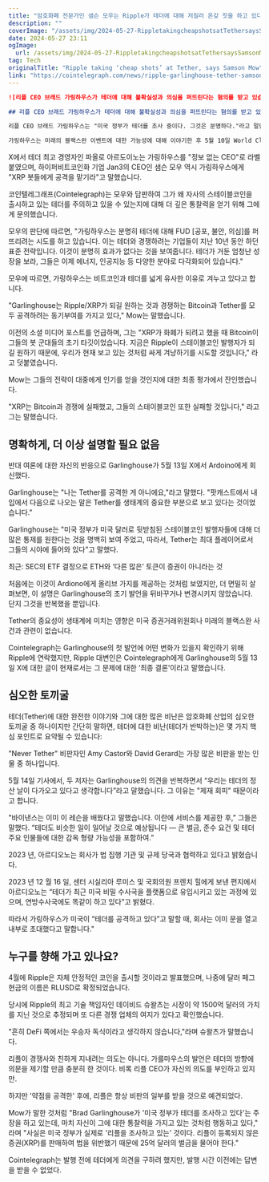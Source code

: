 ```yaml
---
title: "암호화폐 전문가인 샘슨 모우는 Ripple가 테더에 대해 저질러 온갖 짓을 하고 있다고 말했습니다"
description: ""
coverImage: "/assets/img/2024-05-27-RippletakingcheapshotsatTethersaysSamsonMow_thumbnail.png"
date: 2024-05-27 23:11
ogImage: 
  url: /assets/img/2024-05-27-RippletakingcheapshotsatTethersaysSamsonMow_thumbnail.png
tag: Tech
originalTitle: "Ripple taking ‘cheap shots’ at Tether, says Samson Mow"
link: "https://cointelegraph.com/news/ripple-garlinghouse-tether-samson-mow"
---
```



```markdown
![리플 CEO 브래드 가링하우스가 테더에 대해 불확실성과 의심을 퍼뜨린다는 혐의를 받고 있습니다.](/assets/img/2024-05-27-RippletakingcheapshotsatTethersaysSamsonMow_thumbnail.png)

## 리플 CEO 브래드 가링하우스가 테더에 대해 불확실성과 의심을 퍼뜨린다는 혐의를 받고 있습니다.

리플 CEO 브래드 가링하우스는 "미국 정부가 테더를 조사 중이다. 그것은 분명하다."라고 말한 후 테더에 대한 발언으로 상당한 비판을 받고 있습니다.

가링하우스는 미래의 블랙스완 이벤트에 대한 가능성에 대해 이야기한 후 5월 10일 World Class 팻캐스트에서 발언했습니다.
```

<div class="content-ad"></div>

X에서 테더 최고 경영자인 파올로 아르도이노는 가링하우스를 "정보 없는 CEO"로 라벨 붙였으며, 하이퍼비트코인화 기업 Jan3의 CEO인 샘슨 모우 역시 가링하우스에게 "XRP 봇들에게 공격을 맡기라"고 말했습니다.

코인텔레그래프(Cointelegraph)는 모우와 담판하여 그가 왜 자사의 스테이블코인을 출시하고 있는 테더를 주의하고 있을 수 있는지에 대해 더 깊은 통찰력을 얻기 위해 그에게 문의했습니다.

모우의 판단에 따르면, "가링하우스는 분명히 테더에 대해 FUD [공포, 불안, 의심]를 퍼뜨리려는 시도를 하고 있습니다. 이는 테더와 경쟁하려는 기업들이 지난 10년 동안 하던 표준 전략입니다. 이것이 분명히 효과가 없다는 것을 보여줍니다. 테더가 거둔 엄청난 성장을 보라, 그들은 이제 에너지, 인공지능 등 다양한 분야로 다각화되어 있습니다."

모우에 따르면, 가링하우스는 비트코인과 테더를 넓게 유사한 이유로 겨누고 있다고 합니다.

<div class="content-ad"></div>

"Garlinghouse는 Ripple/XRP가 되길 원하는 것과 경쟁하는 Bitcoin과 Tether를 모두 공격하려는 동기부여를 가지고 있다," Mow는 말했습니다.

이전의 소셜 미디어 포스트를 언급하며, 그는 "XRP가 화폐가 되려고 했을 때 Bitcoin이 그들의 봇 군대들의 초기 타깃이었습니다. 지금은 Ripple이 스테이블코인 발행자가 되길 원하기 때문에, 우리가 현재 보고 있는 것처럼 싸게 겨냥하기를 시도할 것입니다," 라고 덧붙였습니다.

Mow는 그들의 전략이 대중에게 인기를 얻을 것인지에 대한 최종 평가에서 잔인했습니다.

"XRP는 Bitcoin과 경쟁에 실패했고, 그들의 스테이블코인 또한 실패할 것입니다," 라고 그는 말했습니다.

<div class="content-ad"></div>

## 명확하게, 더 이상 설명할 필요 없음

반대 여론에 대한 자신의 반응으로 Garlinghouse가 5월 13일 X에서 Ardoino에게 회신했다.

Garlinghouse는 "나는 Tether를 공격한 게 아니에요,"라고 말했다. "팟캐스트에서 내 입에서 다음으로 나오는 말은 Tether를 생태계의 중요한 부분으로 보고 있다는 것이었습니다."

Garlinghouse는 "미국 정부가 미국 달러로 뒷받침된 스테이블코인 발행자들에 대해 더 많은 통제를 원한다는 것을 명백히 보여 주었고, 따라서, Tether는 최대 플레이어로서 그들의 시야에 들어와 있다"고 말했다.

<div class="content-ad"></div>

최근: SEC의 ETF 결정으로 ETH와 ‘다른 많은’ 토큰이 증권이 아니라는 것

처음에는 이것이 Ardiono에게 올리브 가지를 제공하는 것처럼 보였지만, 더 면밀히 살펴보면, 이 설명은 Garlinghouse의 초기 발언을 뒤바꾸거나 변경시키지 않았습니다. 단지 그것을 반복했을 뿐입니다.

Tether의 중요성이 생태계에 미치는 영향은 미국 증권거래위원회나 미래의 블랙스완 사건과 관련이 없습니다.

Cointelegraph는 Garlinghouse의 첫 발언에 어떤 변화가 있을지 확인하기 위해 Ripple에 연락했지만, Ripple 대변인은 Cointelegraph에게 Garlinghouse의 5월 13일 X에 대한 글이 현재로서는 그 문제에 대한 ‘최종 결론’이라고 말했습니다.

<div class="content-ad"></div>

## 심오한 토끼굴

테더(Tether)에 대한 완전한 이야기와 그에 대한 많은 비난은 암호화폐 산업의 심오한 토끼굴 중 하나이지만 간단히 말하면, 테더에 대한 비난(테더가 반박하는)은 몇 가지 핵심 포인트로 요약될 수 있습니다:

"Never Tether" 비판자인 Amy Castor와 David Gerard는 가장 많은 비판을 받는 인물 중 하나입니다.

5월 14일 기사에서, 두 저자는 Garlinghouse의 의견을 반복하면서 “우리는 테더의 정산 날이 다가오고 있다고 생각합니다”라고 말했습니다. 그 이유는 "제재 회피" 때문이라고 합니다.

<div class="content-ad"></div>

"바이낸스는 이미 이 레슨을 배웠다고 말했습니다. 이란에 서비스를 제공한 후,” 그들은 말했다. “테더도 비슷한 일이 일어날 것으로 예상됩니다 — 큰 벌금, 준수 요건 및 테더 주요 인물들에 대한 감옥 형량 가능성을 포함하여.”

2023 년, 아르디오노는 회사가 법 집행 기관 및 규제 당국과 협력하고 있다고 밝혔습니다.

2023 년 12 월 16 일, 센터 시실리아 루미스 및 국회의원 프렌치 힐에게 보낸 편지에서 아르디오노는 “테더가 최근 미국 비밀 수사국을 플랫폼으로 유입시키고 있는 과정에 있으며, 연방수사국에도 똑같이 하고 있다”고 밝혔다.

따라서 가링하우스가 미국이 “테더를 공격하고 있다”고 말할 때, 회사는 이미 문을 열고 내부로 초대했다고 말합니다."

<div class="content-ad"></div>

## 누구를 향해 가고 있나요?

4월에 Ripple은 자체 안정적인 코인을 출시할 것이라고 발표했으며, 나중에 달러 페그 현금의 이름은 RLUSD로 확정되었습니다.

당시에 Ripple의 최고 기술 책임자인 데이비드 슈왈츠는 시장이 약 1500억 달러의 가치를 지닌 것으로 추정되며 또 다른 경쟁 업체의 여지가 있다고 확인했습니다.

"흔히 DeFi 쪽에서는 우승자 독식이라고 생각하지 않습니다,"라며 슈왈츠가 말했습니다.

<div class="content-ad"></div>

리플이 경쟁사와 친하게 지내려는 의도는 아니다. 가를마우스의 발언은 테더의 방향에 의문을 제기할 만큼 충분히 한 것이다. 비록 리플 CEO가 자신의 의도를 부인하고 있지만.

하지만 '약점을 공격한' 후에, 리플은 항상 비판의 일부를 받을 것으로 예견되었다. 

Mow가 말한 것처럼 "Brad Garlinghouse가 '미국 정부가 테더를 조사하고 있다'는 주장을 하고 있는데, 마치 자신이 그에 대한 통찰력을 가지고 있는 것처럼 행동하고 있다," 라며 "사실은 미국 정부가 실제로 '리플을 조사하고 있는' 것이다. 리플이 등록되지 않은 증권(XRP)를 판매하여 법을 위반했기 때문에 25억 달러의 벌금을 물어야 한다."

Cointelegraph는 발행 전에 테더에게 의견을 구하려 했지만, 발행 시간 이전에는 답변을 받을 수 없었다.